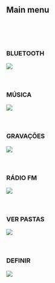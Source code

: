 ## Main menu

<br><br><br>

### BLUETOOTH
![](http://static.energysistem.com/images/manuals/42649/57a06e3f4e2d8.jpg) 
<br><br><br>


### MÚSICA
![](http://static.energysistem.com/images/manuals/42649/57a06bc0c09c9.jpg) 
<br><br><br>


### GRAVAÇÕES
![](http://static.energysistem.com/images/manuals/42649/57a06bb50502d.jpg) 
<br><br><br>


### RÁDIO FM
![](http://static.energysistem.com/images/manuals/42649/57a06bcb9f27a.jpg) 
<br><br><br>


### VER PASTAS
![](http://static.energysistem.com/images/manuals/42649/57a06f5240551.jpg) 
<br><br><br>


### DEFINIR
![](http://static.energysistem.com/images/manuals/42649/57a06b82298d0.jpg) 
<br><br><br>
